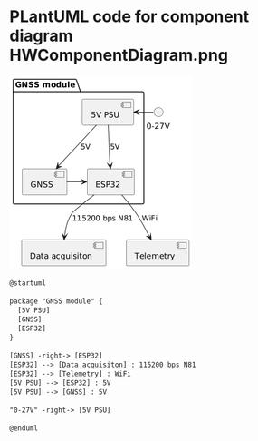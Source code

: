 # PLantUML code for component diagram HWComponentDiagram.png

![HWComponentDiagram.png](HWComponentDiagram.png)

```
@startuml

package "GNSS module" {
  [5V PSU]
  [GNSS]
  [ESP32]
}

[GNSS] -right-> [ESP32]
[ESP32] --> [Data acquisiton] : 115200 bps N81
[ESP32] --> [Telemetry] : WiFi
[5V PSU] --> [ESP32] : 5V
[5V PSU] --> [GNSS] : 5V

"0-27V" -right-> [5V PSU]

@enduml
```
